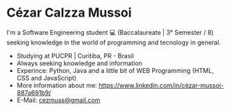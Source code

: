 # Cézar Calzza Mussoi

I'm a Software Engineering student 💻 (Baccalaureate | 3° Semester / 8) seeking knowledge in the world of programming and tecnology in general.

- Studying at PUCPR | Curitiba, PR - Brasil
- Always seeking knowledge and information
- Experince: Python, Java and a little bit of WEB Programming (HTML, CSS and JavaScript)
- More information about me: https://www.linkedin.com/in/cézar-mussoi-887a691b9/
- E-Mail: cezmuss@gmail.com
